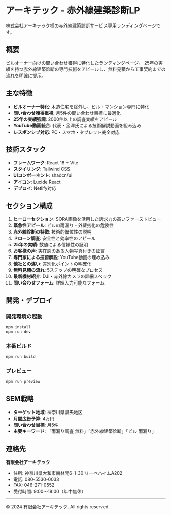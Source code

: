 # アーキテック - 赤外線建築診断LP

株式会社アーキテック様の赤外線建築診断サービス専用ランディングページです。

## 概要

ビルオーナー向けの問い合わせ獲得に特化したランディングページ。
25年の実績を持つ赤外線建築診断の専門技術をアピールし、無料見積から工事契約までの流れを明確に提示。

## 主な特徴

- **ビルオーナー特化**: 木造住宅を除外し、ビル・マンション専門に特化
- **問い合わせ獲得重視**: 月5件の問い合わせ目標に最適化
- **25年の実績強調**: 2000件以上の調査実績をアピール
- **YouTube動画統合**: 代表・金澤氏による技術解説動画を組み込み
- **レスポンシブ対応**: PC・スマホ・タブレット完全対応

## 技術スタック

- **フレームワーク**: React 18 + Vite
- **スタイリング**: Tailwind CSS
- **UIコンポーネント**: shadcn/ui
- **アイコン**: Lucide React
- **デプロイ**: Netlify対応

## セクション構成

1. **ヒーローセクション**: SORA画像を活用した訴求力の高いファーストビュー
2. **緊急性アピール**: ビルの雨漏り・外壁劣化の危険性
3. **赤外線診断の特徴**: 技術的優位性の説明
4. **ドローン調査**: 安全性と効率性のアピール
5. **25年の実績**: 数値による信頼性の証明
6. **お客様の声**: 実在感のある人物写真付きの証言
7. **専門家による技術解説**: YouTube動画の埋め込み
8. **他社との違い**: 差別化ポイントの明確化
9. **無料見積の流れ**: 5ステップの明確なプロセス
10. **最新機材紹介**: DJI・赤外線カメラの詳細スペック
11. **問い合わせフォーム**: 詳細入力可能なフォーム

## 開発・デプロイ

### 開発環境の起動
```bash
npm install
npm run dev
```

### 本番ビルド
```bash
npm run build
```

### プレビュー
```bash
npm run preview
```

## SEM戦略

- **ターゲット地域**: 神奈川県県央地区
- **月間広告予算**: 4万円
- **問い合わせ目標**: 月5件
- **主要キーワード**: 「雨漏り調査 無料」「赤外線建築診断」「ビル 雨漏り」

## 連絡先

**有限会社アーキテック**
- 住所: 神奈川県大和市南林間6-1-30 リーベハイムA202
- 電話: 080-5530-0033
- FAX: 046-271-0552
- 受付時間: 9:00〜18:00（年中無休）

---

© 2024 有限会社アーキテック. All rights reserved.

